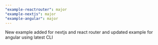```yaml
---
"example-reactrouter": major
"example-nextjs": major
"example-angular": major
---
```


New example added for nextjs and react router and updated example for angular using latest CLI
